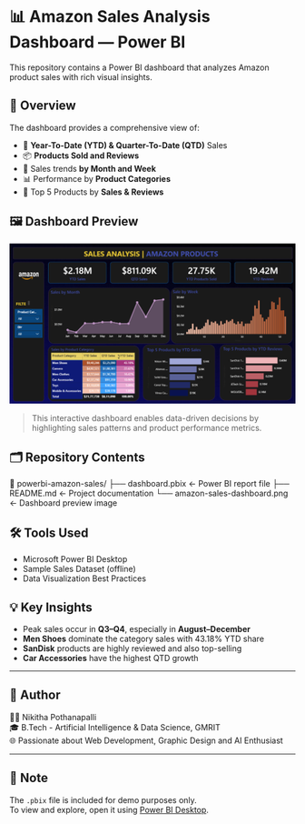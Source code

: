 # 📊 Amazon Sales Analysis Dashboard — Power BI

This repository contains a Power BI dashboard that analyzes Amazon product sales with rich visual insights.

## 📌 Overview

The dashboard provides a comprehensive view of:
- 🧾 **Year-To-Date (YTD) & Quarter-To-Date (QTD)** Sales
- 📦 **Products Sold and Reviews**
- 📅 Sales trends **by Month and Week**
- 📊 Performance by **Product Categories**
- 🥇 Top 5 Products by **Sales & Reviews**

## 🖼️ Dashboard Preview

![Amazon Sales Dashboard](amazon-sales-report.png)

> This interactive dashboard enables data-driven decisions by highlighting sales patterns and product performance metrics.

## 🗂️ Repository Contents

📁 powerbi-amazon-sales/
├── dashboard.pbix <- Power BI report file
├── README.md <- Project documentation
└── amazon-sales-dashboard.png <- Dashboard preview image

## 🛠️ Tools Used

- Microsoft Power BI Desktop
- Sample Sales Dataset (offline)
- Data Visualization Best Practices

## 💡 Key Insights

- Peak sales occur in **Q3–Q4**, especially in **August–December**
- **Men Shoes** dominate the category sales with 43.18% YTD share
- **SanDisk** products are highly reviewed and also top-selling
- **Car Accessories** have the highest QTD growth

---

## 🧠 Author

👩‍💻 Nikitha Pothanapalli  
🎓 B.Tech - Artificial Intelligence & Data Science, GMRIT  
🌐 Passionate about Web Development, Graphic Design and AI Enthusiast

---

## 📌 Note

The `.pbix` file is included for demo purposes only.  
To view and explore, open it using [Power BI Desktop](https://powerbi.microsoft.com/en-us/desktop/).
